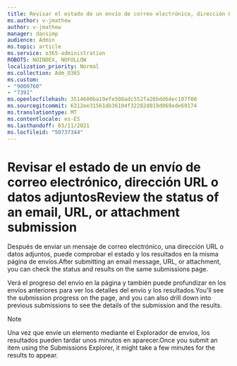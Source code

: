 ```yaml
---
title: Revisar el estado de un envío de correo electrónico, dirección URL o datos adjuntos
ms.author: v-jmathew
author: v-jmathew
manager: dansimp
audience: Admin
ms.topic: article
ms.service: o365-administration
ROBOTS: NOINDEX, NOFOLLOW
localization_priority: Normal
ms.collection: Adm_O365
ms.custom:
- "9000760"
- "7391"
ms.openlocfilehash: 3514600ba19efe508adc552fa26bdd64ec107f00
ms.sourcegitcommit: 6312ee31561db36104f32282d019d069ede69174
ms.translationtype: MT
ms.contentlocale: es-ES
ms.lasthandoff: 03/11/2021
ms.locfileid: "50737344"
---
```

# <a name="review-the-status-of-an-email-url-or-attachment-submission"></a><span data-ttu-id="51299-102">Revisar el estado de un envío de correo electrónico, dirección URL o datos adjuntos</span><span class="sxs-lookup"><span data-stu-id="51299-102">Review the status of an email, URL, or attachment submission</span></span>

<span data-ttu-id="51299-103">Después de enviar un mensaje de correo electrónico, una dirección URL o datos adjuntos, puede comprobar el estado y los resultados en la misma página de envíos.</span><span class="sxs-lookup"><span data-stu-id="51299-103">After submitting an email message, URL, or attachment, you can check the status and results on the same submissions page.</span></span>

<span data-ttu-id="51299-104">Verá el progreso del envío en la página y también puede profundizar en los envíos anteriores para ver los detalles del envío y los resultados.</span><span class="sxs-lookup"><span data-stu-id="51299-104">You'll see the submission progress on the page, and you can also drill down into previous submissions to see the details of the submission and the results.</span></span>

> [!NOTE]
> <span data-ttu-id="51299-105">Una vez que envíe un elemento mediante el Explorador de envíos, los resultados pueden tardar unos minutos en aparecer.</span><span class="sxs-lookup"><span data-stu-id="51299-105">Once you submit an item using the Submissions Explorer, it might take a few minutes for the results to appear.</span></span>
